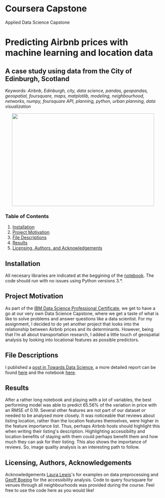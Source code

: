 # Coursera Capstone
Applied Data Science Capstone
 
# Predicting Airbnb prices with machine learning and location data 
## A case study using data from the City of Edinburgh, Scotland

*Keywords: Airbnb, Edinburgh, city, data science, pandas, geopandas, geospatial, foursquare, maps, matplotlib, modeling, neighbourhood, networks, numpy, foursquare API, planning, python, urban planning, data visualization*


<p align="center">
  <img width="460" height="300" src="https://github.com/gracecarrillo/Coursera_Capstone/blob/gh-pages/Profesional%20Certificate%20IBM%20Data%20Science.png?raw=true">
</p>

### Table of Contents

1. [Installation](#installation)
2. [Project Motivation](#motivation)
3. [File Descriptions](#files)
4. [Results](#results)
5. [Licensing, Authors, and Acknowledgements](#licensing)

## Installation <a name="installation"></a>

All necesary libraries are indicated at the beggining of the [notebook](https://nbviewer.jupyter.org/github/gracecarrillo/Coursera_Capstone/blob/master/Exploring_Edinburgh_Graciela_Carrillo.ipynb).  The code should run with no issues using Python versions 3.*.

## Project Motivation<a name="motivation"></a>

 As part of the [IBM Data Science Professional Certificate](https://www.coursera.org/account/accomplishments/specialization/certificate/QWDCRB9GLLYL), we get to have a go at our very own Data Science Capstone, where we get a taste of what is like to solve problems and answer questions like a data scientist. For my assignment, I decided to do yet another project that looks into the relationship between Airbnb prices and its determinants. However, being that I’m all about transportation research, I added a little touch of geospatial analysis by looking into locational features as possible predictors. 

## File Descriptions <a name="files"></a>

I published a [post in Towards Data Science](https://towardsdatascience.com/predicting-airbnb-prices-with-machine-learning-and-location-data-5c1e033d0a5a), a more detailed report can be found [here](https://gracecarrillo.github.io/Coursera_Capstone/#some_useful_references) and the notebook [here](https://nbviewer.jupyter.org/github/gracecarrillo/Coursera_Capstone/blob/master/Exploring_Edinburgh_Graciela_Carrillo.ipynb). 

## Results<a name="results"></a>

After a rather long notebook and playing with a lot of variables, the best performing model was able to predict 65.56% of the variation in price with an RMSE of 0.19. Several other features are not part of our dataset or needed to be analysed more closely. It was noticeable that reviews about listing location, rather than the location features themselves, were higher in the feature importance list. Thus, perhaps Airbnb hosts should highlight this when writing their listing's description. Highlighting accessibility and location benefits of staying with them could perhaps benefit them and how much they can ask for their listing. This also shows the importance of reviews. So, image quality analysis is an interesting path to follow.

## Licensing, Authors, Acknowledgements<a name="licensing"></a>

Acknowledgements [Laura Lewis](https://github.com/L-Lewis/Airbnb-neural-network-price-prediction)'s for examples on data preprocessing and [Geoff Boeing](https://github.com/gboeing/urban-data-science/blob/master/20-Accessibility-Walkability/pandana-accessibility-demo-full.ipynb) for the accessibility analysis. Code to query foursquare for venues through all neighbourhoods was provided during the course.  Feel free to use the code here as you would like! 
